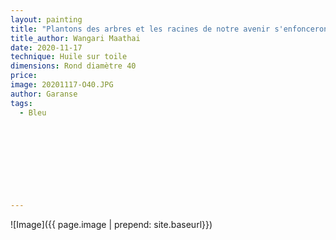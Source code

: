 ```yaml
---
layout: painting
title: "Plantons des arbres et les racines de notre avenir s'enfonceront dans le sol et une canopée de l'espoir s'élèvera vers le ciel"                      
title_author: Wangari Maathai                                              
date: 2020-11-17
technique: Huile sur toile 
dimensions: Rond diamètre 40 
price: 
image: 20201117-O40.JPG
author: Garanse
tags:
  - Bleu
  
  
  
  
  
  
  
  
  
---
```

![Image]({{ page.image | prepend: site.baseurl}})

